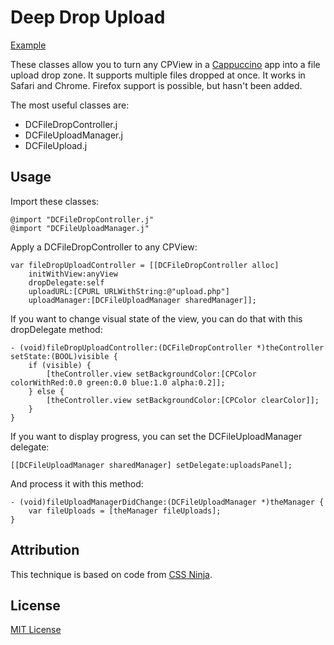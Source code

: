 Deep Drop Upload
==========

[Example](http://davidcann.com/deepDropUpload/index.html)

These classes allow you to turn any CPView in a [Cappuccino](http://github.com/280North/cappuccino) app into a file upload drop zone.  It supports multiple files dropped at once.  It works in Safari and Chrome.  Firefox support is possible, but hasn't been added.

The most useful classes are:

* DCFileDropController.j
* DCFileUploadManager.j
* DCFileUpload.j


## Usage

Import these classes:

	@import "DCFileDropController.j"
	@import "DCFileUploadManager.j"

Apply a DCFileDropController to any CPView:

	var fileDropUploadController = [[DCFileDropController alloc] 
		initWithView:anyView 
		dropDelegate:self 
		uploadURL:[CPURL URLWithString:@"upload.php"] 
		uploadManager:[DCFileUploadManager sharedManager]];

If you want to change visual state of the view, you can do that with this dropDelegate method:

	- (void)fileDropUploadController:(DCFileDropController *)theController setState:(BOOL)visible {
		if (visible) {
			[theController.view setBackgroundColor:[CPColor colorWithRed:0.0 green:0.0 blue:1.0 alpha:0.2]];
		} else {
			[theController.view setBackgroundColor:[CPColor clearColor]];
		}
	}

If you want to display progress, you can set the DCFileUploadManager delegate:

	[[DCFileUploadManager sharedManager] setDelegate:uploadsPanel];

And process it with this method:

	- (void)fileUploadManagerDidChange:(DCFileUploadManager *)theManager {
		var fileUploads = [theManager fileUploads];
	}


## Attribution

This technique is based on code from [CSS Ninja](http://www.thecssninja.com/javascript/gmail-upload).


## License

[MIT License](http://www.opensource.org/licenses/mit-license.php)